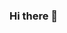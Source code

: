 ### Hi there 👋

<!--
**asafraveh/asafraveh** is a ✨ _special_ ✨ repository because its `README.md` (this file) appears on your GitHub profile.

-->
